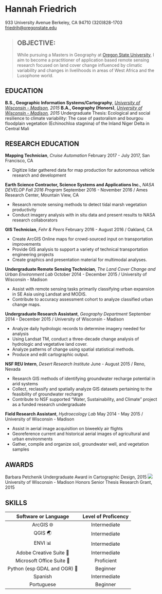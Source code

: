# Hannah Friedrich
933 University Avenue
Berkeley, CA 94710
(320)828-1703
friedrih@oregonstate.edu

> ## OBJECTIVE: 
>
> While pursuing a Masters in Geography at [Oregon State University][], I aim to become a practitioner of application based remote sensing research focused on land cover change influenced by climatic variability and changes in livelihoods in areas of West Africa and the Lusophone world. 

## EDUCATION

**B.S., Geographic Information Systems/Cartography**, *[University of Wisconsin - Madison][], 2015*
**B.A., Geography (Honors)**, *[University of Wisconsin - Madison][], 2015*
Undergraduate Thesis: Ecological and social resilience to climate variability: The case of pastoralism and bourgou floodplain vegetation (Echinochloa stagnina) of the Inland Niger Delta in Central Mali

## RESEARCH EDUCATION

**Mapping Technician**, *Cruise Automation*
February 2017 - July 2017, San Francisco, CA
*  Digitize lidar gathered data for map production for autonomous vehicle research and development 

**Earth Science Contractor, Science Systems and Applications Inc.**, *NASA DEVELOP Fall 2016 Program*
September 2016 - November 2016 / Ames Research Center, Mountain View, CA
* Research remote sensing methods to detect tidal marsh vegetation productivity
* Conduct imagery analysis with in situ data and present results to NASA research collaborators

**GIS Technician**, *Fehr & Peers*
February 2016 - August 2016 / Oakland, CA
* Create ArcGIS Online maps for crowd-sourced input on transportation improvements
* Provide GIS analysis to support a variety of technical transportation engineering projects
* Create graphics and presentation material for multimodal analyses.

**Undergraduate Remote Sensing Technician**, *The Land Cover Change and Urban Environment Lab*
October 2014 - December 2015 / University of Wisconsin - Madison
* Assist with remote sensing tasks primarily classifying urban expansion in SE Asia using Landsat and MODIS.
* Contribute to accuracy assessment cohort to analyze classified urban change maps.

**Undergraduate Research Assistant**, *Geography Department*
September 2014 - December 2015 / University of Wisconsin - Madison
* Analyze daily hydrologic records to determine imagery needed for analysis
* Using Landsat TM, conduct a three-decade change analysis of hydrologic and vegetative land cover.
* Analyze patterns of change using spatial statistical methods. 
* Produce and edit cartographic output.

**NSF REU Intern**, *Desert Research Institute*
June - August 2015 / Reno, Nevada
* Research GIS methods of identifying groundwater recharge potential in arid systems 
* Collect, reclassify and spatially analyze GIS datasets pertaining to the feasibility of groundwater recharge
* Contribute to NSF supported “Water, Sustainability, and Climate” project as a funded research undergraduate

**Field Research Assistant**, *Hydroecology Lab*
May 2014 - May 2015 / University of Wisconsin - Madison
* Assist in aerial image acquisition on biweekly air flights
* Georeference current and historical aerial images of agricultural and urban environments
* Gather, compile and organize soil, groundwater well, and vegetation samples

## AWARDS
Barbara Petchenik Undergraduate Award in Cartographic Design, 2015
![](hannahfriedrich.github.io/Friedrich_LandLossMissDelta.jpg)
![]()
University of Wisconsin - Madison Honors Senior Thesis Research Grant, 2015

## SKILLS

|        Software or Language        | Level of Proficency |
| :--------------------------------: | :-----------------: |
|   ArcGIS :globe_with_meridians:    |    Intermediate     |
|         QGIS :earth_asia:          |    Intermediate     |
|         ENVI  :bar_chart:          |    Intermediate     |
|    Adobe Creative Suite  :art:     |    Intermediate     |
|  Microsoft Office Suite :scroll:   |     Proficient      |
| Python (esp GDAL and OGR) :dragon: |      Beginner       |
|              Spanish               |    Intermediate     |
|             Portuguese             |      Beginner       |



[University of Wisconsin - Madison]: http://www.wisc.edu/
[Oregon State University]: http://oregonstate.edu/

